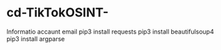 # cd-TikTokOSINT-
Informatio accaunt email
pip3 install requests
pip3 install beautifulsoup4
pip3 install argparse
